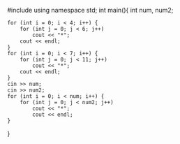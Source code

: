 #include<iostream>
using namespace std;
int main(){
	int num, num2;

	for (int i = 0; i < 4; i++) {
		for (int j = 0; j < 6; j++)
			cout << "*"; 
		cout << endl;
	}
	for (int i = 0; i < 7; i++) {
		for (int j = 0; j < 11; j++)
			cout << "*";
		cout << endl;
	}
	cin >> num;
	cin >> num2;
	for (int i = 0; i < num; i++) {
		for (int j = 0; j < num2; j++)
			cout << "*";
			cout << endl;
	}

}
